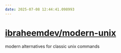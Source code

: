 ```yaml
---
date: 2025-07-08 12:44:41.098993
---
```


# [ibraheemdev/modern-unix](https://github.com/ibraheemdev/modern-unix)

modern alternatives for classic unix commands